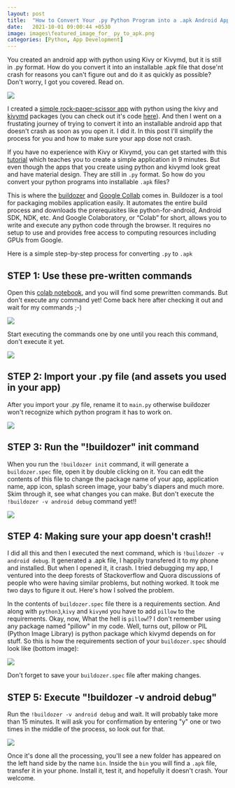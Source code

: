 ```yaml
---
layout: post
title:  "How to Convert Your .py Python Program into a .apk Android App [that doesn't crash!] | Kivymd, Buildozer Tutorial"
date:   2021-10-01 09:00:44 +0530
image: images\featured_image_for_ py_to_apk.png
categories: [Python, App Development]
---
```

You created an android app with python using Kivy or Kivymd, but it is still in .py format. How do you convert it into an installable .apk file that dose'nt crash for reasons you can't figure out and do it as quickly as possible? Don't worry, I got you covered. Read on.

<img src="\blog\images\featured_image_for_ py_to_apk.png?raw=true">

I created a [simple rock-paper-scissor app][project1] with python using the kivy and [kivymd][kivymd-docs] packages (you can check out it's code [here][project1-code]). And then I went on a frustating journey of trying to convert it into an installable android app that doesn't crash as soon as you open it. I did it. In this post I'll simplify the process for you and how to make sure your app dose not crash.

If you have no experience with Kivy or Kivymd, you can get started with this [tutorial][tutorial-link] which teaches you to create a simple application in 9 minutes.
But even though the apps that you create using python and kivymd look great and have material design. They are still in `.py` format. So how do you convert your python programs into installable `.apk` files?

This is where the [buildozer][buildozer-doc] and [Google Collab][colab-link] comes in. Buildozer is a tool for packaging mobiles application easily. It automates the entire build process and downloads the prerequisites like python-for-android, Android SDK, NDK, etc. And Google Colaboratory, or “Colab” for short, allows you to write and execute any python code through the browser. It requires no setup to use and provides free access to computing resources including GPUs from Google.

Here is a simple step-by-step process for converting `.py` to `.apk`

## STEP 1: Use these pre-written commands
Open this [colab notebook][notebook-link], and you will find some prewritten commands. But don't execute any command yet! Come back here after checking it out and wait for my commands ;-)

<img src="\blog\images\october_2021\colab-buildozer-ss.png?raw=true">

Start executing the commands one by one until you reach this command, don't execute it yet.

<img src="\blog\images\october_2021\colab-buildozer-ss2.png?raw=true">

## STEP 2: Import your .py file (and assets you used in your app)
After you import your .py file, rename it to `main.py` otherwise buildozer won't recognize which python program it has to work on.

<img src="\blog\images\october_2021\colab-buildozer-ss3.png?raw=true">

## STEP 3: Run the "!buildozer" init command

When you run the `!buildozer init` command, it will generate a `buildozer.spec` file, open it by double clicking on it. You can edit the contents of this file to change the package name of your app, application name, app icon, splash screen image, your baby's diapers and much more. Skim through it, see what changes you can make. But don't execute the `!buildozer -v android debug` command yet!! 

<img src="\blog\images\october_2021\colab-buildozer-ss4.png?raw=true">

## STEP 4: Making sure your app doesn't crash!!
I did all this and then I executed the next command, which is `!buildozer -v android debug`. It generated a .apk file, I happily transfered it to my phone and installed. But when I opened it, it crash. I tried debugging my app, I ventured into the deep forests of Stackoverflow and Quora discussions of people who were having similar problems, but nothing worked. It took me two days to figure it out. Here's how I solved the problem.

In the contents of `buildozer.spec` file there is a requirements section. And along with `python3`,`kivy` and `kivymd` you have to add `pillow` to the requirements. Okay, now, What the hell is `pillow`!? I don't remember using any package named "pillow" in my code. Well, turns out, pillow or PIL (Python Image Library) is python package which kivymd depends on for stuff. So this is how the requirements section of your `buildozer.spec` should look like (bottom image):

<img src="\blog\images\october_2021\colab-buildozer-ss5.png?raw=true">

Don't forget to save your `buildozer.spec` file after making changes.

## STEP 5: Execute "!buildozer -v android debug"
Run the `!buildozer -v android debug` and wait. It will probably take more than 15 minutes. It will ask you for confirmation by entering "y" one or two times in the middle of the process, so look out for that.

<img src =  "\blog\images\october_2021\colab-buildozer-ss6.png?raw=true">

Once it's done all the processing, you'll see a new folder has appeared on the left hand side by the name `bin`. Inside the `bin` you will find a `.apk` file, transfer it in your phone. Install it, test it, and hopefully it doesn't crash. Your welcome.


[kivymd-docs]: https://kivymd.readthedocs.io/en/latest/getting-started/
[buildozer-docs]: https://buildozer.readthedocs.io/en/latest/specifications.html
[project1]: https://github.com/avionmission/rockpaperscissor-gui
[project1-code]: https://github.com/avionmission/rockpaperscissor-gui/blob/main/main.py
[tutorial-link]: https://www.youtube.com/watch?v=3Q7ytIEacBc
[buildozer-doc]: https://buildozer.readthedocs.io/en/latest/index.html
[colab-link]: https://colab.research.google.com/?utm_source=scs-index
[notebook-link]: https://colab.research.google.com/gist/kaustubhgupta/0d06ea84760f65888a2488bac9922c25/kivyapp-to-apk.ipynb